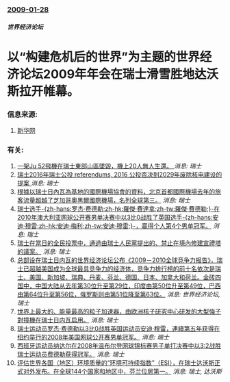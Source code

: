 ### [2009-01-28](/news/2009/01/28/index.md)

##### 世界经济论坛
# 以“构建危机后的世界”为主题的世界经济论坛2009年年会在瑞士滑雪胜地达沃斯拉开帷幕。




### 信息来源:

1. [新华网](http://news.xinhuanet.com/world/2009-01/28/content_10730142.htm)

### 有关:

1. [一架Ju 52飛機在瑞士東部山區墜毀，機上20人無人生還。 ](/zh/news/2018/08/4/一架Ju-52飛機在瑞士東部山區墜毀-機上20人無人生還.md) _消息: 瑞士_
2. [瑞士2016年瑞士公投 referendums, 2016 公投否决到2029年废除核电建设的提案 ](/zh/news/2016/11/27/瑞士2016年瑞士公投-referendums-2016-公投否决到2029年废除核电建设的提案.md) _消息: 瑞士_
3. [ 根據以瑞士日內瓦為基地的國際機場協會的資料，北京首都國際機場去年的旅客流量超越了芝加哥奧黑爾國際機場，名列全球第三。](/zh/news/2010/03/17/根據以瑞士日內瓦為基地的國際機場協會的資料-北京首都國際機場去年的旅客流量超越了芝加哥奧黑爾國際機場-名列全球第三.md) _消息: 瑞士_
4. [ 瑞士选手-{zh-hans:罗杰·费德勒;zh-hk:羅傑·費達拿;zh-tw:羅傑·費德勒;}-在2010年澳大利亚网球公开赛男单决赛中以3比0战胜了英国选手-{zh-hans:安迪·穆雷;zh-hk:安迪·梅利;zh-tw:安迪·穆雷;}-，贏得个人第4个男单冠军。](/zh/news/2010/01/31/瑞士选手-zh-hans-罗杰-费德勒-zh-hk-羅傑-費達拿-zh-tw-羅傑-費德勒-在2010年澳大利亚.md) _消息: 瑞士_
5. [瑞士在當日的全民投票中，通過由瑞士人民黨提出的、禁止在境內修建宣禮塔的議案。](/zh/news/2009/11/29/瑞士在當日的全民投票中-通過由瑞士人民黨提出的-禁止在境內修建宣禮塔的議案.md) _消息: 瑞士_
6. [ 总部设在瑞士日内瓦的世界经济论坛公布《2009－2010全球竞争力报告》，瑞士已超越美国成为全球最具竞争力的经济体，竞争力排行榜的前十名依次是瑞士、美国、新加坡、瑞典、丹麦、芬兰、德国、日本、加拿大和荷兰。金砖四国中，中国大陆从去年第30位升至第29位，印度由第50位升至第49位，巴西由第64位升至第56位，俄罗斯则由第51位降至第63位。](/zh/news/2009/09/8/总部设在瑞士日内瓦的世界经济论坛公布-2009-2010全球竞争力报告-瑞士已超越美国成为全球最具竞争力的经济体-竞.md) _消息: 世界经济论坛, 瑞士_
7. [世界上最大的、能量最高的粒子加速器，由欧洲核子研究中心研发的大型強子對撞機在瑞士日内瓦启用。](/zh/news/2008/09/10/世界上最大的-能量最高的粒子加速器-由欧洲核子研究中心研发的大型強子對撞機在瑞士日内瓦启用.md) _消息: 瑞士_
8. [瑞士运动员罗杰·费德勒以3比0战胜英国运动员安迪·穆雷，連續第五年获得在纽约举行的2008年美国网球公开赛男单冠军。](/zh/news/2008/09/8/瑞士运动员罗杰-费德勒以3比0战胜英国运动员安迪-穆雷-連續第五年获得在纽约举行的2008年美国网球公开赛男单冠军.md) _消息: 瑞士_
9. [西班牙运动员纳达尔在2008年温布尔登网球锦标赛男子单打决赛中以3:2战胜瑞士运动员费德勒获得冠军。](/zh/news/2008/07/6/西班牙运动员纳达尔在2008年温布尔登网球锦标赛男子单打决赛中以3-2战胜瑞士运动员费德勒获得冠军.md) _消息: 瑞士_
10. [ 评估世界各国（地区）环境质量的“环境可持续指数”（ESI），在瑞士达沃斯正式对外发布。在全球144个国家和地区中，芬兰位居第一。](/zh/news/2005/01/27/评估世界各国-地区-环境质量的-环境可持续指数-ESI-在瑞士达沃斯正式对外发布-在全球144个国家和地区中-芬兰.md) _消息: 瑞士, 达沃斯_
